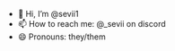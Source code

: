 - 👋 Hi, I’m @sevii1
- 📫 How to reach me: @_sevii on discord
- 😄 Pronouns: they/them

<!---
sevii1/sevii1 is a ✨ special ✨ repository because its `README.md` (this file) appears on your GitHub profile.
You can click the Preview link to take a look at your changes.
--->
